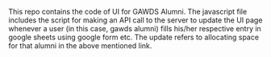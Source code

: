 This repo contains the code of UI for GAWDS Alumni.
The javascript file includes the script for making an API call to the server to update the UI page whenever a user (in this case, gawds alumni) fills his/her respective entry in google sheets using google form etc.
The update refers to allocating space for that alumni in the above mentioned link.
